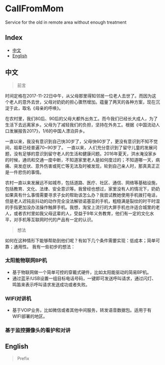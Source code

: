 # CallFromMom
Service for the old in remote area without enough treatment

## Index
- [中文](https://github.com/hengbo12345/CallFromMom#中文)
- [English](https://github.com/hengbo12345/CallFromMom#english)

## 中文
> 前言

时间定格在2017-11-22日中午，从父母那里得知邻居一位老人去世了。而因为这个老人的意外去世，父母对奶奶的担心骤然增加。蕴量了两天的各种方案，现在沉淀于此，取名《母亲的呼唤》。

在农村里，我们80后、90后的父母大都外出务工。而今我们已经长大成人，为了生活下去远离家乡。父母为了减轻我们的负担，坚持在外务工。根据《中国流动人口发展报告2017》，1/6的中国人漂泊异乡。

一直以来，我没有意识到自己快30岁了，父母快60岁了，更没有意识到不知不觉间，祖辈已经普遍70~90岁了。
一直以来，人们充分意识到了留守儿童的发展问题，没有足够的意识到留守老人的生活和健康问题。2016年夏天，洪水淹没家乡的时候，通讯和交通一度中断，不知道家里老人是如何度过的；不知道哪一天，病痛、突发症状、意外伤害或死亡等无法及时被发现，轮到自己亲人时，那真真正正是一件悲伤的事情。

农村一直以来发展远不如城市，包括道路、医疗、社区、通信、网络等基础设施，包括教育、文化、法律、安全意识等。我曾经也想过，家里没有人的情况下，奶奶如果真有什么事情需要寻求子女的帮助该怎么办？我尝试教她使用手机拨打电话，但是老人迟钝且抖动的动作完全没法解锁诺基亚的手机，粗糙满是裂纹的时干时湿的手指更加没办法操作触屏手机。我想，淘宝上流行的大屏手机也许适合城里的老人，或者农村里如我父母这辈的人，受益于9年义务教育，他们有一定的文化水平，对手机等互联网时代的产品有一定的认识。

> 想法

如何在这种情形下能够帮助到他们呢？有如下几个条件需要实现：低成本；简单可靠；通用性。
我有一些初步的想法：

### 太阳能物联网BP机
- 基于物联网做一个简单可控的穿戴式硬件，比如太阳能驱动的简易BP机。
- 通过蓝牙/USB设置一组目标电话号码，一键即可发送呼叫请求，通过闪灯、鸣笛来表示呼叫请求发送成功或者失败。

### WIFI对讲机
- 基于VOIP业务，比如微信或者其他中间服务，转发语音数据包。适用于有WIFI部署的地区。

### 基于监控摄像头的看护和对讲

## English
> Prefix
